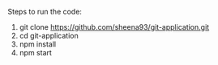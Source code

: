 Steps to run the code:

1. git clone https://github.com/sheena93/git-application.git
2. cd git-application
3. npm install
4. npm start
